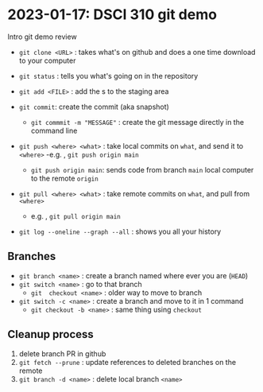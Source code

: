 # 2023-01-17: DSCI 310 git demo
Intro git demo review

- `git clone <URL>` : takes what's on github and does a one time download to your computer
- `git status` : tells you what's going on in the repository
- `git add <FILE>` : add the <FILE>s to the staging area
- `git commit`: create the commit (aka snapshot)
    - `git commmit -m "MESSAGE"` : create the git message directly in the command line

- `git push <where> <what>` : take local commits on `what`,  and send it to `<where>`
    -e.g. , `git push origin main`
    - `git push origin main`: sends code from branch `main` local computer to the remote `origin`
- `git pull <where> <what>` : take remote commits on `what`,  and pull from `<where>`
    - e.g. , `git pull origin main`

- `git log --oneline --graph --all` : shows you all your history


## Branches

- `git branch <name>` : create a branch named <branch> where ever you are (`HEAD`)
- `git switch <name>` : go to that branch 
    - `git  checkout <name>` : older way to move to branch
- `git switch -c <name>` : create a branch and move to it in 1 command
    - `git checkout -b <name>` : same thing using `checkout`


## Cleanup process

1. delete branch PR in github
2. `git fetch --prune` : update references to deleted branches on the remote
3. `git branch -d <name>` : delete local branch `<name>`
